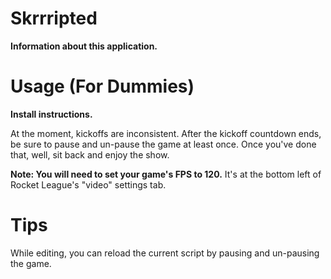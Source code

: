 # Skrrripted

**Information about this application.**

# Usage (For Dummies)

**Install instructions.**

At the moment, kickoffs are inconsistent. After the kickoff countdown ends, be sure to pause and un-pause the game at least once. Once you've done that, well, sit back and enjoy the show.

**Note: You will need to set your game's FPS to 120.** It's at the bottom left of Rocket League's "video" settings tab.

# Tips

While editing, you can reload the current script by pausing and un-pausing the game.

